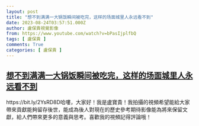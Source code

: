 ```yaml
---
layout: post
title: "想不到满满一大锅饭瞬间被吃完，这样的场面城里人永远看不到"
date: 2023-08-24T03:57:51.000Z
author: 盧保貴視覺影像
from: https://www.youtube.com/watch?v=bPasIjplfbQ
tags: [ 盧保貴 ]
comments: True
categories: [ 盧保貴 ]
---
```

<!--1692849471000-->
[想不到满满一大锅饭瞬间被吃完，这样的场面城里人永远看不到](https://www.youtube.com/watch?v=bPasIjplfbQ)
------

<div>
https://bit.ly/2YsRD8D哈嘍，大家好！我是盧寶貴！我拍攝的視頻希望能給大家帶來貢獻能夠留存後世，能成為後人對現在的歷史參考期待影像能為將來保留文獻，給人們帶來更多的意義與思考。喜歡我的視頻記得評論哦！
</div>
